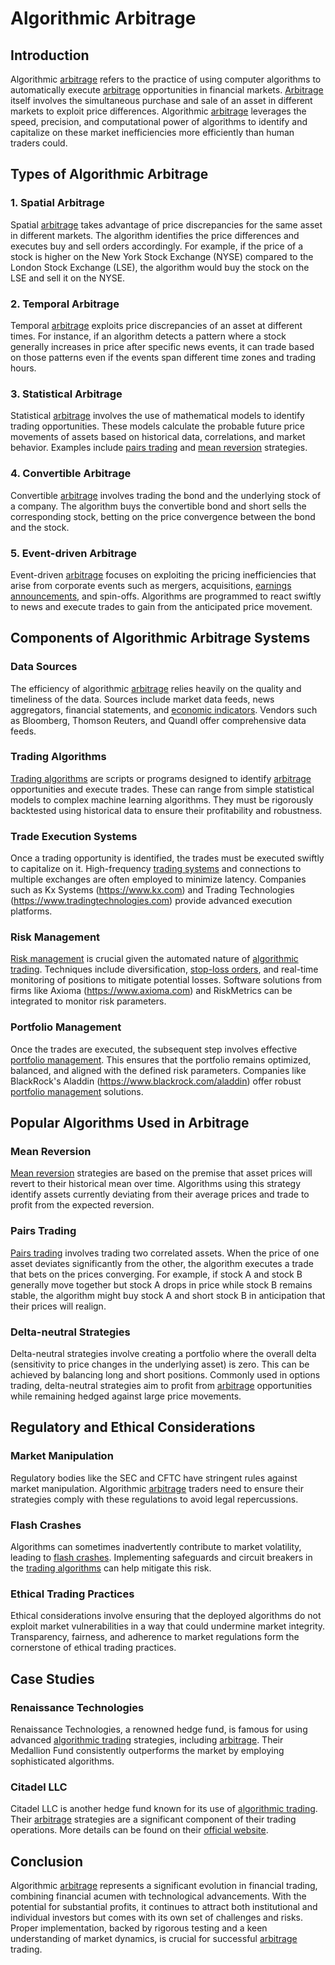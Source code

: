 # Algorithmic Arbitrage

## Introduction

Algorithmic [arbitrage](../a/arbitrage.md) refers to the practice of using computer algorithms to automatically execute [arbitrage](../a/arbitrage.md) opportunities in financial markets. [Arbitrage](../a/arbitrage.md) itself involves the simultaneous purchase and sale of an asset in different markets to exploit price differences. Algorithmic [arbitrage](../a/arbitrage.md) leverages the speed, precision, and computational power of algorithms to identify and capitalize on these market inefficiencies more efficiently than human traders could.

## Types of Algorithmic Arbitrage

### 1. Spatial Arbitrage
Spatial [arbitrage](../a/arbitrage.md) takes advantage of price discrepancies for the same asset in different markets. The algorithm identifies the price differences and executes buy and sell orders accordingly. For example, if the price of a stock is higher on the New York Stock Exchange (NYSE) compared to the London Stock Exchange (LSE), the algorithm would buy the stock on the LSE and sell it on the NYSE.

### 2. Temporal Arbitrage
Temporal [arbitrage](../a/arbitrage.md) exploits price discrepancies of an asset at different times. For instance, if an algorithm detects a pattern where a stock generally increases in price after specific news events, it can trade based on those patterns even if the events span different time zones and trading hours.

### 3. Statistical Arbitrage
Statistical [arbitrage](../a/arbitrage.md) involves the use of mathematical models to identify trading opportunities. These models calculate the probable future price movements of assets based on historical data, correlations, and market behavior. Examples include [pairs trading](../p/pairs_trading.md) and [mean reversion](../m/mean_reversion.md) strategies.

### 4. Convertible Arbitrage
Convertible [arbitrage](../a/arbitrage.md) involves trading the bond and the underlying stock of a company. The algorithm buys the convertible bond and short sells the corresponding stock, betting on the price convergence between the bond and the stock.

### 5. Event-driven Arbitrage
Event-driven [arbitrage](../a/arbitrage.md) focuses on exploiting the pricing inefficiencies that arise from corporate events such as mergers, acquisitions, [earnings announcements](../e/earnings_announcements.md), and spin-offs. Algorithms are programmed to react swiftly to news and execute trades to gain from the anticipated price movement.

## Components of Algorithmic Arbitrage Systems

### Data Sources
The efficiency of algorithmic [arbitrage](../a/arbitrage.md) relies heavily on the quality and timeliness of the data. Sources include market data feeds, news aggregators, financial statements, and [economic indicators](../e/economic_indicators.md). Vendors such as Bloomberg, Thomson Reuters, and Quandl offer comprehensive data feeds.

### Trading Algorithms
[Trading algorithms](../t/trading_algorithms.md) are scripts or programs designed to identify [arbitrage](../a/arbitrage.md) opportunities and execute trades. These can range from simple statistical models to complex machine learning algorithms. They must be rigorously backtested using historical data to ensure their profitability and robustness.

### Trade Execution Systems
Once a trading opportunity is identified, the trades must be executed swiftly to capitalize on it. High-frequency [trading systems](../t/trading_systems.md) and connections to multiple exchanges are often employed to minimize latency. Companies such as Kx Systems (https://www.kx.com) and Trading Technologies (https://www.tradingtechnologies.com) provide advanced execution platforms.

### Risk Management
[Risk management](../r/risk_management.md) is crucial given the automated nature of [algorithmic trading](../a/algorithmic_trading.md). Techniques include diversification, [stop-loss orders](../s/stop-loss_orders.md), and real-time monitoring of positions to mitigate potential losses. Software solutions from firms like Axioma (https://www.axioma.com) and RiskMetrics can be integrated to monitor risk parameters.

### Portfolio Management
Once the trades are executed, the subsequent step involves effective [portfolio management](../p/portfolio_management.md). This ensures that the portfolio remains optimized, balanced, and aligned with the defined risk parameters. Companies like BlackRock's Aladdin (https://www.blackrock.com/aladdin) offer robust [portfolio management](../p/portfolio_management.md) solutions.

## Popular Algorithms Used in Arbitrage

### Mean Reversion
[Mean reversion](../m/mean_reversion.md) strategies are based on the premise that asset prices will revert to their historical mean over time. Algorithms using this strategy identify assets currently deviating from their average prices and trade to profit from the expected reversion.

### Pairs Trading
[Pairs trading](../p/pairs_trading.md) involves trading two correlated assets. When the price of one asset deviates significantly from the other, the algorithm executes a trade that bets on the prices converging. For example, if stock A and stock B generally move together but stock A drops in price while stock B remains stable, the algorithm might buy stock A and short stock B in anticipation that their prices will realign.

### Delta-neutral Strategies
Delta-neutral strategies involve creating a portfolio where the overall delta (sensitivity to price changes in the underlying asset) is zero. This can be achieved by balancing long and short positions. Commonly used in options trading, delta-neutral strategies aim to profit from [arbitrage](../a/arbitrage.md) opportunities while remaining hedged against large price movements.

## Regulatory and Ethical Considerations

### Market Manipulation
Regulatory bodies like the SEC and CFTC have stringent rules against market manipulation. Algorithmic [arbitrage](../a/arbitrage.md) traders need to ensure their strategies comply with these regulations to avoid legal repercussions.

### Flash Crashes
Algorithms can sometimes inadvertently contribute to market volatility, leading to [flash crashes](../f/flash_crashes.md). Implementing safeguards and circuit breakers in the [trading algorithms](../t/trading_algorithms.md) can help mitigate this risk.

### Ethical Trading Practices
Ethical considerations involve ensuring that the deployed algorithms do not exploit market vulnerabilities in a way that could undermine market integrity. Transparency, fairness, and adherence to market regulations form the cornerstone of ethical trading practices.

## Case Studies

### Renaissance Technologies
Renaissance Technologies, a renowned hedge fund, is famous for using advanced [algorithmic trading](../a/algorithmic_trading.md) strategies, including [arbitrage](../a/arbitrage.md). Their Medallion Fund consistently outperforms the market by employing sophisticated algorithms.

### Citadel LLC
Citadel LLC is another hedge fund known for its use of [algorithmic trading](../a/algorithmic_trading.md). Their [arbitrage](../a/arbitrage.md) strategies are a significant component of their trading operations. More details can be found on their [official website](https://www.citadel.com).

## Conclusion

Algorithmic [arbitrage](../a/arbitrage.md) represents a significant evolution in financial trading, combining financial acumen with technological advancements. With the potential for substantial profits, it continues to attract both institutional and individual investors but comes with its own set of challenges and risks. Proper implementation, backed by rigorous testing and a keen understanding of market dynamics, is crucial for successful [arbitrage](../a/arbitrage.md) trading.